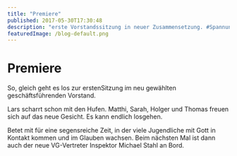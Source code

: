 ```yaml
---
title: "Premiere"
published: 2017-05-30T17:30:48
description: "erste Vorstandssitzung in neuer Zusammensetzung. #Spannung #AllesNeu #WirsindderNordbund"
featuredImage: /blog-default.png
---
```


# Premiere

So, gleich geht es los zur erstenSitzung im neu gewählten geschäftsführenden Vorstand.

Lars scharrt schon mit den Hufen. Matthi, Sarah, Holger und Thomas freuen sich auf das neue Gesicht. Es kann endlich losgehen.

Betet mit für eine segensreiche Zeit, in der viele Jugendliche mit Gott in Kontakt kommen und im Glauben wachsen. Beim nächsten Mal ist dann auch der neue VG-Vertreter Inspektor Michael Stahl an Bord.

<img loading="lazy" src="/old/Struktur-1.png" alt>